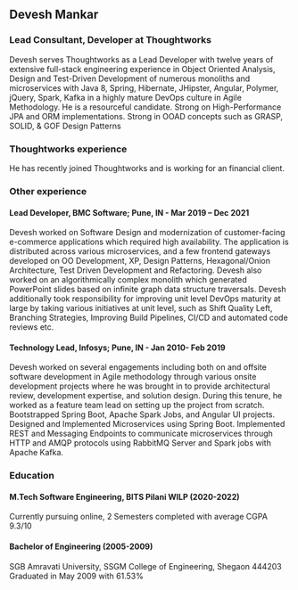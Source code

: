 ## Devesh Mankar
### Lead Consultant, Developer at Thoughtworks

Devesh serves Thoughtworks as a Lead Developer with twelve years of extensive full-stack engineering experience in Object Oriented Analysis, Design and Test-Driven Development of numerous monoliths and microservices with Java 8, Spring, Hibernate, JHipster, Angular, Polymer, jQuery, Spark, Kafka in a highly mature DevOps culture in Agile Methodology. He is a resourceful candidate. Strong on High-Performance JPA and ORM implementations. Strong in OOAD concepts such as GRASP, SOLID, & GOF Design Patterns

### Thoughtworks experience

He has recently joined Thoughtworks and is working for an financial client.

### Other experience
#### Lead Developer, BMC Software; Pune, IN - Mar 2019 – Dec 2021

Devesh worked on Software Design and modernization of customer-facing e-commerce applications which required high availability.  The application is distributed across various microservices, and a few frontend gateways developed on OO Development, XP, Design Patterns, Hexagonal/Onion Architecture, Test Driven Development and Refactoring. 
Devesh also worked on an algorithmically complex monolith which generated PowerPoint slides based on infinite graph data structure traversals.
Devesh additionally took responsibility for improving unit level DevOps maturity at large by taking various initiatives at unit level, such as Shift Quality Left, Branching Strategies, Improving Build Pipelines, CI/CD and automated code reviews etc.  

#### Technology Lead, Infosys; Pune, IN - Jan 2010- Feb 2019
Devesh worked on several engagements including both on and offsite software development in Agile methodology through various onsite development projects where he was brought in to provide architectural review, development expertise, and solution design.
During this tenure, he worked as a feature team lead on setting up the project from scratch. Bootstrapped Spring Boot, Apache Spark Jobs, and Angular UI projects. Designed and Implemented Microservices using Spring Boot. Implemented REST and Messaging Endpoints to communicate microservices through HTTP and AMQP protocols using RabbitMQ Server and Spark jobs with Apache Kafka. 

### Education
#### M.Tech Software Engineering, BITS Pilani WILP (2020-2022)
Currently pursuing online, 2 Semesters completed with average CGPA 9.3/10

#### Bachelor of Engineering (2005-2009)
SGB Amravati University, SSGM College of Engineering, Shegaon 444203
Graduated in May 2009 with 61.53%
